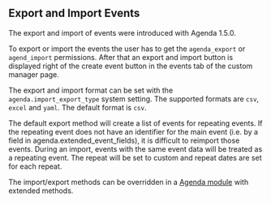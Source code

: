 ## Export and Import Events

The export and import of events were introduced with Agenda 1.5.0.

To export or import the events the user has to get the `agenda_export` or
`agend_import` permissions. After that an export and import button is displayed
right of the create event button in the events tab of the custom manager page.

The export and import format can be set with the `agenda.import_export_type`
system setting. The supported formats are `csv`, `excel` and `yaml`. The default
format is `csv`.

The default export method will create a list of events for repeating events. If
the repeating event does not have an identifier for the main event (i.e. by a
field in agenda.extended_event_fields), it is difficult to reimport those
events. During an import, events with the same event data will be treated as a
repeating event. The repeat will be set to custom and repeat dates are set for
each repeat.

The import/export methods can be overridden in a [Agenda
module](02_Custom_Manager_Page/07_Modules.md) with extended methods.
